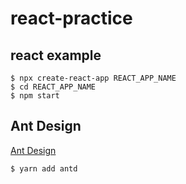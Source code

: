 
# react-practice

## react example
```
$ npx create-react-app REACT_APP_NAME
$ cd REACT_APP_NAME
$ npm start
```

## Ant Design
[Ant Design](https://ant.design/)
```
$ yarn add antd
```
